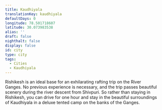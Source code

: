 ```yaml
---
title: Kaudhiyala
translationKey: kaudhiyala
defaultDays: 0
longitude: 78.501718607
latitude: 30.073983538
alias: ''
draft: false
nighthalt: false
display: false
id: city
type: city
tags:
  - Cities
  - Kaudhiyala
---
```

Rishikesh is an ideal base for an exhilarating rafting trip on the River Ganges. No previous experience is necessary, and the trip passes beautiful scenery during the river descent from Shivpuri. So rather than staying in Rishikesh, you can drive for one hour and stay in the beautiful surroundings of Kaudhiyala in a deluxe tented camp on the banks of the Ganges.